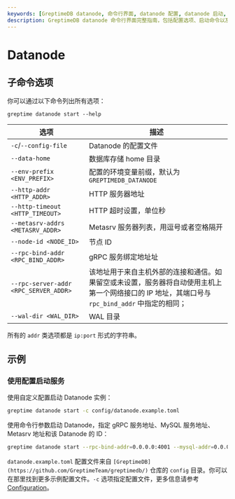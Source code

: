 ```yaml
---
keywords: [GreptimeDB datanode, 命令行界面, datanode 配置, datanode 启动, datanode 选项, datanode 示例]
description: GreptimeDB datanode 命令行界面完整指南，包括配置选项、启动命令以及部署 datanode 实例的实用示例。
---
```


# Datanode

## 子命令选项

你可以通过以下命令列出所有选项：

```
greptime datanode start --help
```

| 选项                                  | 描述                                                                                                                                            |
| ------------------------------------- | ----------------------------------------------------------------------------------------------------------------------------------------------- |
| `-c`/`--config-file`                  | Datanode 的配置文件                                                                                                                    |
| `--data-home`                         | 数据库存储 home 目录                                                                                                                            |
| `--env-prefix <ENV_PREFIX>`           | 配置的环境变量前缀，默认为`GREPTIMEDB_DATANODE`                                                                                                 |
| `--http-addr <HTTP_ADDR>`             | HTTP 服务器地址                                                                                                                                 |
| `--http-timeout <HTTP_TIMEOUT>`       | HTTP 超时设置，单位秒                                                                                                                           |
| `--metasrv-addrs <METASRV_ADDR>`      | Metasrv 服务器列表，用逗号或者空格隔开                                                                                                          |
| `--node-id <NODE_ID>`                 | 节点 ID                                                                                                                                         |
| `--rpc-bind-addr <RPC_BIND_ADDR>`     | gRPC 服务绑定地址址                                                                                                                             |
| `--rpc-server-addr <RPC_SERVER_ADDR>` | 该地址用于来自主机外部的连接和通信。如果留空或未设置，服务器将自动使用主机上第一个网络接口的 IP 地址，其端口号与 `rpc_bind_addr` 中指定的相同； |
| `--wal-dir <WAL_DIR>`                 | WAL 目录                                                                                                                                        |

所有的 `addr` 类选项都是 `ip:port` 形式的字符串。


## 示例

### 使用配置启动服务

使用自定义配置启动 Datanode 实例：

```sh
greptime datanode start -c config/datanode.example.toml
```

使用命令行参数启动 Datanode，指定 gRPC 服务地址、MySQL 服务地址、Metasrv 地址和该 Datanode 的 ID：

```sh
greptime datanode start --rpc-bind-addr=0.0.0.0:4001 --mysql-addr=0.0.0.0:4002 --metasrv-addrs=0.0.0.0:3002 --node-id=1
```

`datanode.example.toml` 配置文件来自 `[GreptimeDB](https://github.com/GreptimeTeam/greptimedb/)` 仓库的 `config` 目录。你可以在那里找到更多示例配置文件。`-c` 选项指定配置文件，更多信息请参考 [Configuration](/user-guide/deployments-administration/configuration.md)。